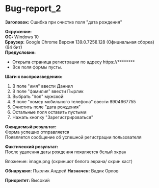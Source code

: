 # Bug-report_2

**Заголовок:** Ошибка при очистке поля "дата рождения"  

**Окружение:**  
**ОС:** Windows 10  
**Браузер:** Google Chrome Версия 139.0.7258.128 (Официальная сборка) (64 бит)  
**Предусловие:** 
- Открыта страница регистрации по адресу https://********
- Все поля формы пусты.  

**Шаги к воспроизведению:**

1. В поле "имя" ввести Даниил
2. В поле "фамилия"  ввести Пырлик
3. Выбрать "пол" мужской
4. В поле "номер мобильного телефона" ввести  8904667755
5. Очистить поле "дата рождения" 
6. Остальные поля оставить пустыми
7. Нажать  кнопку "Зарегистрироваться"

**Ожидаемый результат:**  
Форма успешно отправляется  
Появляется сообщение об успешной регистрации пользователя  

**Фактический результат:**  
После  удаления даты рождения появляется белый экран

Вложение: image.png (скриншот белого экрана/ скрин каст)

**Обнаружил:** Пырлик Андрей
**Назначен:** Вадик Орлов

**Приоритет:** Высокий
